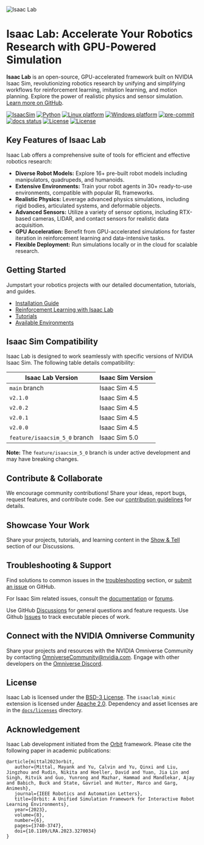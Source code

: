 ![Isaac Lab](docs/source/_static/isaaclab.jpg)

# Isaac Lab: Accelerate Your Robotics Research with GPU-Powered Simulation

**Isaac Lab** is an open-source, GPU-accelerated framework built on NVIDIA Isaac Sim, revolutionizing robotics research by unifying and simplifying workflows for reinforcement learning, imitation learning, and motion planning. Explore the power of realistic physics and sensor simulation.  [Learn more on GitHub](https://github.com/isaac-sim/IsaacLab).

[![IsaacSim](https://img.shields.io/badge/IsaacSim-4.5.0-silver.svg)](https://docs.isaacsim.omniverse.nvidia.com/latest/index.html)
[![Python](https://img.shields.io/badge/python-3.10-blue.svg)](https://docs.python.org/3/whatsnew/3.10.html)
[![Linux platform](https://img.shields.io/badge/platform-linux--64-orange.svg)](https://releases.ubuntu.com/20.04/)
[![Windows platform](https://img.shields.io/badge/platform-windows--64-orange.svg)](https://www.microsoft.com/en-us/)
[![pre-commit](https://img.shields.io/github/actions/workflow/status/isaac-sim/IsaacLab/pre-commit.yaml?logo=pre-commit&logoColor=white&label=pre-commit&color=brightgreen)](https://github.com/isaac-sim/IsaacLab/actions/workflows/pre-commit.yaml)
[![docs status](https://img.shields.io/github/actions/workflow/status/isaac-sim/IsaacLab/docs.yaml?label=docs&color=brightgreen)](https://github.com/isaac-sim/IsaacLab/actions/workflows/docs.yaml)
[![License](https://img.shields.io/badge/license-BSD--3-yellow.svg)](https://opensource.org/licenses/BSD-3-Clause)
[![License](https://img.shields.io/badge/license-Apache--2.0-yellow.svg)](https://opensource.org/license/apache-2-0)

## Key Features of Isaac Lab

Isaac Lab offers a comprehensive suite of tools for efficient and effective robotics research:

*   **Diverse Robot Models:** Explore 16+ pre-built robot models including manipulators, quadrupeds, and humanoids.
*   **Extensive Environments:** Train your robot agents in 30+ ready-to-use environments, compatible with popular RL frameworks.
*   **Realistic Physics:** Leverage advanced physics simulations, including rigid bodies, articulated systems, and deformable objects.
*   **Advanced Sensors:** Utilize a variety of sensor options, including RTX-based cameras, LIDAR, and contact sensors for realistic data acquisition.
*   **GPU Acceleration:** Benefit from GPU-accelerated simulations for faster iteration in reinforcement learning and data-intensive tasks.
*   **Flexible Deployment:** Run simulations locally or in the cloud for scalable research.

## Getting Started

Jumpstart your robotics projects with our detailed documentation, tutorials, and guides.

*   [Installation Guide](https://isaac-sim.github.io/IsaacLab/main/source/setup/installation/index.html#local-installation)
*   [Reinforcement Learning with Isaac Lab](https://isaac-sim.github.io/IsaacLab/main/source/overview/reinforcement-learning/rl_existing_scripts.html)
*   [Tutorials](https://isaac-sim.github.io/IsaacLab/main/source/tutorials/index.html)
*   [Available Environments](https://isaac-sim.github.io/IsaacLab/main/source/overview/environments.html)

## Isaac Sim Compatibility

Isaac Lab is designed to work seamlessly with specific versions of NVIDIA Isaac Sim.  The following table details compatibility:

| Isaac Lab Version             | Isaac Sim Version |
| ----------------------------- | ----------------- |
| `main` branch                 | Isaac Sim 4.5     |
| `v2.1.0`                      | Isaac Sim 4.5     |
| `v2.0.2`                      | Isaac Sim 4.5     |
| `v2.0.1`                      | Isaac Sim 4.5     |
| `v2.0.0`                      | Isaac Sim 4.5     |
| `feature/isaacsim_5_0` branch | Isaac Sim 5.0     |

**Note:** The `feature/isaacsim_5_0` branch is under active development and may have breaking changes.

## Contribute & Collaborate

We encourage community contributions!  Share your ideas, report bugs, request features, and contribute code.  See our [contribution guidelines](https://isaac-sim.github.io/IsaacLab/main/source/refs/contributing.html) for details.

## Showcase Your Work

Share your projects, tutorials, and learning content in the [Show & Tell](https://github.com/isaac-sim/IsaacLab/discussions/categories/show-and-tell) section of our Discussions.

## Troubleshooting & Support

Find solutions to common issues in the [troubleshooting](https://isaac-sim.github.io/IsaacLab/main/source/refs/troubleshooting.html) section, or [submit an issue](https://github.com/isaac-sim/IsaacLab/issues) on GitHub.

For Isaac Sim related issues, consult the [documentation](https://docs.omniverse.nvidia.com/app_isaacsim/app_isaacsim/overview.html) or [forums](https://forums.developer.nvidia.com/c/agx-autonomous-machines/isaac/67).

Use GitHub [Discussions](https://github.com/isaac-sim/IsaacLab/discussions) for general questions and feature requests.  Use Github [Issues](https://github.com/isaac-sim/IsaacLab/issues) to track executable pieces of work.

## Connect with the NVIDIA Omniverse Community

Share your projects and resources with the NVIDIA Omniverse Community by contacting OmniverseCommunity@nvidia.com.  Engage with other developers on the [Omniverse Discord](https://discord.com/invite/nvidiaomniverse).

## License

Isaac Lab is licensed under the [BSD-3 License](LICENSE).  The `isaaclab_mimic` extension is licensed under [Apache 2.0](LICENSE-mimic).  Dependency and asset licenses are in the [`docs/licenses`](docs/licenses) directory.

## Acknowledgement

Isaac Lab development initiated from the [Orbit](https://isaac-orbit.github.io/) framework. Please cite the following paper in academic publications:

```
@article{mittal2023orbit,
   author={Mittal, Mayank and Yu, Calvin and Yu, Qinxi and Liu, Jingzhou and Rudin, Nikita and Hoeller, David and Yuan, Jia Lin and Singh, Ritvik and Guo, Yunrong and Mazhar, Hammad and Mandlekar, Ajay and Babich, Buck and State, Gavriel and Hutter, Marco and Garg, Animesh},
   journal={IEEE Robotics and Automation Letters},
   title={Orbit: A Unified Simulation Framework for Interactive Robot Learning Environments},
   year={2023},
   volume={8},
   number={6},
   pages={3740-3747},
   doi={10.1109/LRA.2023.3270034}
}
```